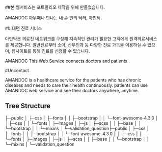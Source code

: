##본 웹서비스는 포트폴리오 제작을 위해 만들었습니다.


AMANDOC
아무때나 만나는 내 손 안의 닥터, 아만닥.

#비대면 진료 서비스

아만닥은 의료진 네트워크를 구성해 지속적인 관리가 필요한 고객에게 원격의료서비스를 제공합니다.
일반진료부터 소아, 산부인과 등 다양한 진료 과목을 이용하실 수 있으며, 웹사이트를 통해 진료를 신청할 수 있습니다.

AMANDOC
This Web Service connects doctors and patients.

#Uncontact

AMANDOC is a healthcare service for the patients who has chronic diseases and needs to care their health continuously.
patients can use AMANDOC web service and see their doctors anywhere, anytime.


## Tree Structure

├─public
│  ├─css
│  ├─fonts
│  │  ├─bootstrap
│  │  └─font-awesome-4.3.0
│  │      ├─css
│  │      └─fonts
│  ├─images
│  ├─js
│  ├─scss
│  │  ├─base
│  │  └─bootstrap
│  │      └─mixins
│  └─validation_question├─public
│  ├─css
│  ├─fonts
│  │  ├─bootstrap
│  │  └─font-awesome-4.3.0
│  │      ├─css
│  │      └─fonts
│  ├─images
│  ├─js
│  ├─scss
│  │  ├─base
│  │  └─bootstrap
│  │      └─mixins
│  └─validation_question
